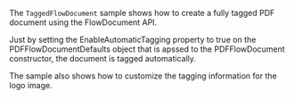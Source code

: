 The `TaggedFlowDocument` sample shows how to create a fully tagged PDF document using the FlowDocument API.

Just by setting the EnableAutomaticTagging property to true on the PDFFlowDocumentDefaults object that is apssed to the PDFFlowDocument constructor, the document is tagged automatically.

The sample also shows how to customize the tagging information for the logo image.

